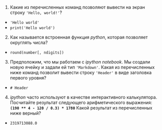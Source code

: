 1. Какие из перечисленных команд позволяют вывести на экран строку ```'Hello, world!'```?
  * ```'Hello world'```
  * ```print('Hello world')```
2. Как называется встроенная функция _python_, которая позволяет округлять числа?
  * ```round(number[, ndigits])```
3. Предположим, что мы работаем с _ipython notebook_. Мы создали новую ячейку и задали ей тип ```'Markdown'```. Какая из перечисленных ниже команд позволит вывести строку ```'Header'``` в виде заголовка первого уровня?
  * ```# Header```
4. _ipython_ часто используют в качестве интерактивного калькулятора. Посчитайте результат следующего арифметического выражения: **```(190 ** 4 - 120 / 0.3) * 1780```** Какой результат из перечисленных ниже верный?
  * ```2319713088.0```
